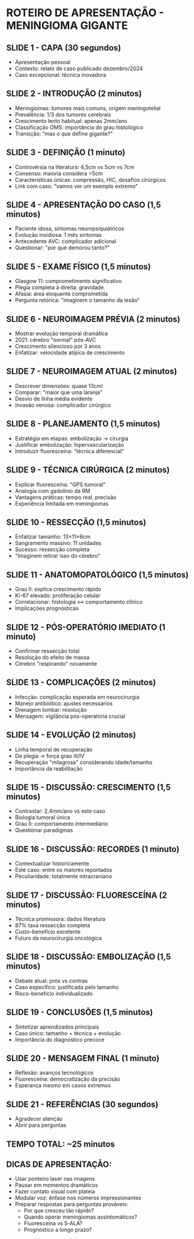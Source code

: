 # ROTEIRO DE APRESENTAÇÃO - MENINGIOMA GIGANTE

## SLIDE 1 - CAPA (30 segundos)
- Apresentação pessoal
- Contexto: relato de caso publicado dezembro/2024
- Caso excepcional: técnica inovadora

## SLIDE 2 - INTRODUÇÃO (2 minutos)
- Meningiomas: tumores mais comuns, origem meningotelial
- Prevalência: 1/3 dos tumores cerebrais
- Crescimento lento habitual: apenas 2mm/ano
- Classificação OMS: importância do grau histológico
- Transição: "mas o que define gigante?"

## SLIDE 3 - DEFINIÇÃO (1 minuto)
- Controvérsia na literatura: 4,5cm vs 5cm vs 7cm
- Consenso: maioria considera >5cm
- Características únicas: compressão, HIC, desafios cirúrgicos
- Link com caso: "vamos ver um exemplo extremo"

## SLIDE 4 - APRESENTAÇÃO DO CASO (1,5 minutos)
- Paciente idosa, sintomas neuropsiquiátricos
- Evolução insidiosa: 1 mês sintomas
- Antecedente AVC: complicador adicional
- Questionar: "por que demorou tanto?"

## SLIDE 5 - EXAME FÍSICO (1,5 minutos)
- Glasgow 11: comprometimento significativo
- Plegia completa à direita: gravidade
- Afasia: área eloquente comprometida
- Pergunta retórica: "imaginem o tamanho da lesão"

## SLIDE 6 - NEUROIMAGEM PRÉVIA (2 minutos)
- Mostrar evolução temporal dramática
- 2021: cérebro "normal" pós-AVC
- Crescimento silencioso por 3 anos
- Enfatizar: velocidade atípica de crescimento

## SLIDE 7 - NEUROIMAGEM ATUAL (2 minutos)
- Descrever dimensões: quase 13cm!
- Comparar: "maior que uma laranja"
- Desvio de linha média evidente
- Invasão venosa: complicador cirúrgico

## SLIDE 8 - PLANEJAMENTO (1,5 minutos)
- Estratégia em etapas: embolização → cirurgia
- Justificar embolização: hipervascularização
- Introduzir fluoresceína: "técnica diferencial"

## SLIDE 9 - TÉCNICA CIRÚRGICA (2 minutos)
- Explicar fluoresceína: "GPS tumoral"
- Analogia com gadolínio da RM
- Vantagens práticas: tempo real, precisão
- Experiência limitada em meningiomas

## SLIDE 10 - RESSECÇÃO (1,5 minutos)
- Enfatizar tamanho: 13×11×6cm
- Sangramento massivo: 11 unidades
- Sucesso: ressecção completa
- "Imaginem retirar isso do cérebro"

## SLIDE 11 - ANATOMOPATOLÓGICO (1,5 minutos)
- Grau II: explica crescimento rápido
- Ki-67 elevado: proliferação celular
- Correlacionar: histologia ↔ comportamento clínico
- Implicações prognósticas

## SLIDE 12 - PÓS-OPERATÓRIO IMEDIATO (1 minuto)
- Confirmar ressecção total
- Resolução do efeito de massa
- Cérebro "respirando" novamente

## SLIDE 13 - COMPLICAÇÕES (2 minutos)
- Infecção: complicação esperada em neurocirurgia
- Manejo antibiótico: ajustes necessários
- Drenagem lombar: resolução
- Mensagem: vigilância pós-operatória crucial

## SLIDE 14 - EVOLUÇÃO (2 minutos)
- Linha temporal de recuperação
- De plegia → força grau III/IV
- Recuperação "milagrosa" considerando idade/tamanho
- Importância da reabilitação

## SLIDE 15 - DISCUSSÃO: CRESCIMENTO (1,5 minutos)
- Contrastar: 2,4mm/ano vs este caso
- Biologia tumoral única
- Grau II: comportamento intermediário
- Questionar paradigmas

## SLIDE 16 - DISCUSSÃO: RECORDES (1 minuto)
- Contextualizar historicamente
- Este caso: entre os maiores reportados
- Peculiaridade: totalmente intracraniano

## SLIDE 17 - DISCUSSÃO: FLUORESCEÍNA (2 minutos)
- Técnica promissora: dados literatura
- 87% taxa ressecção completa
- Custo-benefício excelente
- Futuro da neurocirurgia oncológica

## SLIDE 18 - DISCUSSÃO: EMBOLIZAÇÃO (1,5 minutos)
- Debate atual: prós vs contras
- Caso específico: justificada pelo tamanho
- Risco-benefício individualizado

## SLIDE 19 - CONCLUSÕES (1,5 minutos)
- Sintetizar aprendizados principais
- Caso único: tamanho + técnica + evolução
- Importância do diagnóstico precoce

## SLIDE 20 - MENSAGEM FINAL (1 minuto)
- Reflexão: avanços tecnológicos
- Fluoresceína: democratização da precisão
- Esperança mesmo em casos extremos

## SLIDE 21 - REFERÊNCIAS (30 segundos)
- Agradecer atenção
- Abrir para perguntas

## TEMPO TOTAL: ~25 minutos

## DICAS DE APRESENTAÇÃO:
- Usar ponteiro laser nas imagens
- Pausar em momentos dramáticos
- Fazer contato visual com plateia
- Modular voz: ênfase nos números impressionantes
- Preparar respostas para perguntas prováveis:
  - Por que cresceu tão rápido?
  - Quando operar meningiomas assintomáticos?
  - Fluoresceína vs 5-ALA?
  - Prognóstico a longo prazo?